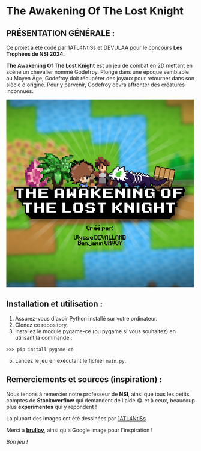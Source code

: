# The Awakening Of The Lost Knight

## PRÉSENTATION GÉNÉRALE :

Ce projet a été codé par 1ATL4NtiSs et DEVULAA pour le concours **Les Trophées de NSI 2024.**

**The Awakening Of The Lost Knight** est un jeu de combat en 2D mettant en scène un chevalier nommé Godefroy. 
Plongé dans une époque semblable au Moyen Âge, Godefroy doit récupérer des joyaux pour retourner dans son siècle d'origine. 
Pour y parvenir, Godefroy devra affronter des créatures inconnues.

![Logo du jeu](/assets/images/image_logo.png)

## Installation et utilisation :

1. Assurez-vous d'avoir Python installé sur votre ordinateur.
2. Clonez ce repository.
3. Installez le module pygame-ce (ou pygame si vous souhaitez) en utilisant la commande :
```
>>> pip install pygame-ce
```
5. Lancez le jeu en exécutant le fichier `main.py`.

## Remerciements et sources (inspiration) :

Nous tenons à remercier notre professeur de **NSI**, ainsi que tous les petits comptes de **Stackoverflow** qui demandent de l'aide 😂 et à ceux, beaucoup plus **experimentés** qui y repondent !

La plupart des images ont été dessinées par <a href="https://github.com/1ATL4NtiSs">1ATL4NtiSs</a> 

Merci à [**brullov**](https://twitter.com/brullov_art), ainsi qu'a Google image pour l'inspiration !


*Bon jeu !*
